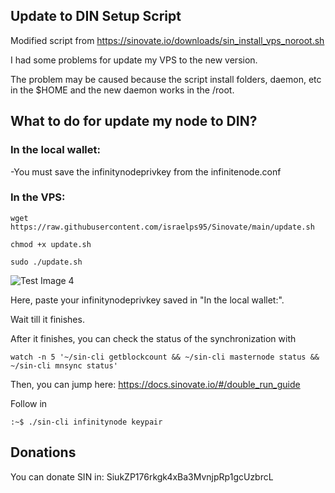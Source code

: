 ## Update to DIN Setup Script

Modified script from https://sinovate.io/downloads/sin_install_vps_noroot.sh

I had some problems for update my VPS to the new version.

The problem may be caused because the script install folders, daemon, etc in the $HOME and the new daemon works in the /root.



## What to do for update my node to DIN?

### In the local wallet:
-You must save the infinitynodeprivkey from the infinitenode.conf

### In the VPS:

```
wget https://raw.githubusercontent.com/israelps95/Sinovate/main/update.sh
```
```
chmod +x update.sh
```
```
sudo ./update.sh
```
![Test Image 4](https://github.com/israelps95/Sinovate/blob/main/img_11.jpg)

Here, paste your infinitynodeprivkey saved in "In the local wallet:".

Wait till it finishes.

After it finishes, you can check the status of the synchronization with
```
watch -n 5 '~/sin-cli getblockcount && ~/sin-cli masternode status && ~/sin-cli mnsync status'
```
Then, you can jump here: https://docs.sinovate.io/#/double_run_guide

Follow in 
```
:~$ ./sin-cli infinitynode keypair
```


## Donations
You can donate SIN in: SiukZP176rkgk4xBa3MvnjpRp1gcUzbrcL
